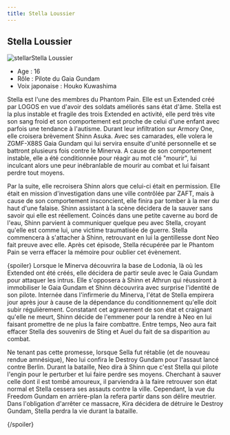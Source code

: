 ```yaml
---
title: Stella Loussier
---
```


Stella Loussier
---------------

![stellar](/images/stories/saga/gundamseeddestiny/persos/alliance/stellar.jpg)Stella Loussier


- Age : 16  
- Rôle : Pilote du Gaia Gundam  
- Voix japonaise : Houko Kuwashima


Stella est l'une des membres du Phantom Pain. Elle est un Extended créé par LOGOS en vue d'avoir des soldats améliorés sans état d'âme. Stella est la plus instable et fragile des trois Extended en activité, elle perd très vite son sang froid et son comportement est proche de celui d'une enfant avec parfois une tendance à l'autisme. Durant leur infiltration sur Armory One, elle croisera brèvement Shinn Asuka. Avec ses camarades, elle volera le ZGMF-X88S Gaia Gundam qui lui servira ensuite d'unité personnelle et se battront plusieurs fois contre le Minerva. A cause de son comportement instable, elle a été conditionnée pour réagir au mot clé "mourir", lui inculcant alors une peur inébranlable de mourir au combat et lui faisant perdre tout moyens.


Par la suite, elle recroisera Shinn alors que celui-ci était en permission. Elle était en mission d'investigation dans une ville contrôlée par ZAFT, mais à cause de son comportement insconcient, elle finira par tomber à la mer du haut d'une falaise. Shinn assistant à la scène décidera de la sauver sans savoir qui elle est réellement. Coincés dans une petite caverne au bord de l'eau, Shinn parvient à communiquer quelque peu avec Stella, croyant qu'elle est comme lui, une victime traumatisée de guerre. Stella commencera à s'attacher à Shinn, retrouvant en lui la gentillesse dont Neo fait preuve avec elle. Après cet épisode, Stella récupérée par le Phantom Pain se verra effacer la mémoire pour oublier cet évènement.


{spoiler}
Lorsque le Minerva découvrira la base de Lodonia, là où les Extended ont été créés, elle décidera de partir seule avec le Gaia Gundam pour attaquer les intrus. Elle s'opposera à Shinn et Athrun qui réussiront à immobiliser le Gaia Gundam et Shinn découvrira avec surprise l'identité de son pilote. Internée dans l'infirmerie du Minerva, l'état de Stella empirera jour après jour à cause de la dépendance du conditionnement qu'elle doit subir régulièrement. Constatant cet agravement de son état et craignant qu'elle ne meurt, Shinn décide de l'emmener pour la rendre à Neo en lui faisant promettre de ne plus la faire combattre. Entre temps, Neo aura fait effacer Stella des souvenirs de Sting et Auel du fait de sa disparition au combat.


Ne tenant pas cette promesse, lorsque Sella fut rétablie (et de nouveau rendue amnésique), Neo lui confira le Destroy Gundam pour l'assaut lancé contre Berlin. Durant la bataille, Neo dira à Shinn que c'est Stella qui pilote l'engin pour le perturber et lui faire perdre ses moyens. Cherchant à sauver celle dont il est tombé amoureux, il parviendra à la faire retrouver son état normal et Stella cessera ses assauts contre la ville. Cependant, la vue du Freedom Gundam en arrière-plan la refera partir dans son délire meutrier. Dans l'obligation d'arrêter ce massacre, Kira décidera de détruire le Destroy Gundam, Stella perdra la vie durant la bataille.


{/spoiler}